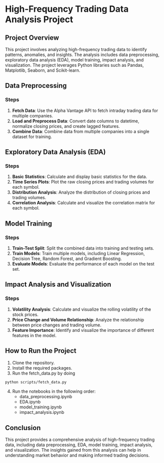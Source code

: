 # High-Frequency Trading Data Analysis Project

## Project Overview
This project involves analyzing high-frequency trading data to identify patterns, anomalies, and insights. The analysis includes data preprocessing, exploratory data analysis (EDA), model training, impact analysis, and visualization. The project leverages Python libraries such as Pandas, Matplotlib, Seaborn, and Scikit-learn.

## Data Preprocessing
### Steps
1. **Fetch Data**: Use the Alpha Vantage API to fetch intraday trading data for multiple companies.
2. **Load and Preprocess Data**: Convert date columns to datetime, normalize closing prices, and create lagged features.
3. **Combine Data**: Combine data from multiple companies into a single dataset for training.

## Exploratory Data Analysis (EDA)
### Steps
1. **Basic Statistics**: Calculate and display basic statistics for the data.
2. **Time Series Plots**: Plot the raw closing prices and trading volumes for each symbol.
3. **Distribution Analysis**: Analyze the distribution of closing prices and trading volumes.
4. **Correlation Analysis**: Calculate and visualize the correlation matrix for each symbol.

## Model Training
### Steps

1. **Train-Test Split**: Split the combined data into training and testing sets.
2. **Train Models**: Train multiple models, including Linear Regression, Decision Tree, Random Forest, and Gradient Boosting.
3. **Evaluate Models**: Evaluate the performance of each model on the test set.

## Impact Analysis and Visualization
### Steps

1. **Volatility Analysis**: Calculate and visualize the rolling volatility of the stock prices.
2. **Price Change and Volume Relationship**: Analyze the relationship between price changes and trading volume.
3. **Feature Importance**: Identify and visualize the importance of different features in the model.

## How to Run the Project
1. Clone the repository.
2. Install the required packages.
3. Run the fetch_data.py by doing
```bash
python scripts/fetch_data.py
```
4. Run the notebooks in the following order:
    - data_preprocessing.ipynb
    - EDA.ipynb
    - model_training.ipynb
    - impact_analysis.ipynb

## Conclusion

This project provides a comprehensive analysis of high-frequency trading data, including data preprocessing, EDA, model training, impact analysis, and visualization. The insights gained from this analysis can help in understanding market behavior and making informed trading decisions.